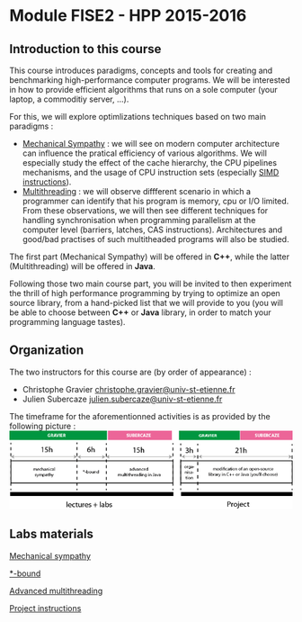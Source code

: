 # Module FISE2 - HPP 2015-2016

## Introduction to this course

This course introduces paradigms, concepts and tools for creating and benchmarking high-performance computer programs. We will be interested in how to provide efficient algorithms that runs on a sole computer (your laptop, a commoditiy server, ...).

For this, we will explore optimlizations techniques based on two main paradigms :
- [Mechanical Sympathy](http://mechanical-sympathy.blogspot.fr/) : we will see on modern computer architecture can influence the pratical efficiency of various algorithms. We will especially study the effect of the cache hierarchy, the CPU pipelines mechanisms, and the usage of CPU instruction sets (especially [SIMD instructions](https://www.kernel.org/pub/linux/kernel/people/geoff/cell/ps3-linux-docs/CellProgrammingTutorial/BasicsOfSIMDProgramming.html)).
- [Multithreading](http://docs.oracle.com/javase/tutorial/essential/concurrency/procthread.html) : we will observe diffferent scenario in which a programmer can identify that his program is memory, cpu or I/O limited. From these observations, we will then see different techniques for handling synchronisation when programming parallelism at the computer level (barriers, latches, CAS instructions). Architectures and good/bad practises of such multitheaded programs will also be studied.

The first part (Mechanical Sympathy) will be offered in **C++**, while the latter (Multithreading) will be offered in **Java**.

Following those two main course part, you will be invited to then experiment the thrill of high performance programming by trying to optimize an open source library, from a hand-picked list that we will provide to you (you will be able to choose between **C++** or **Java** library, in order to match your programming language tastes).

## Organization

The two instructors for this course are (by order of appearance) :
- Christophe Gravier <christophe.gravier@univ-st-etienne.fr>
- Julien Subercaze <julien.subercaze@univ-st-etienne.fr>

The timeframe for the aforementionned activities is as provided by the following picture :
![](./resources/figures/organisation.png)
## Labs materials

[Mechanical sympathy](./lab1/README.md)

[*-bound](./lab2/README.md)

[Advanced multithreading](./lab3/README.md)

[Project instructions](./project/README.md)
